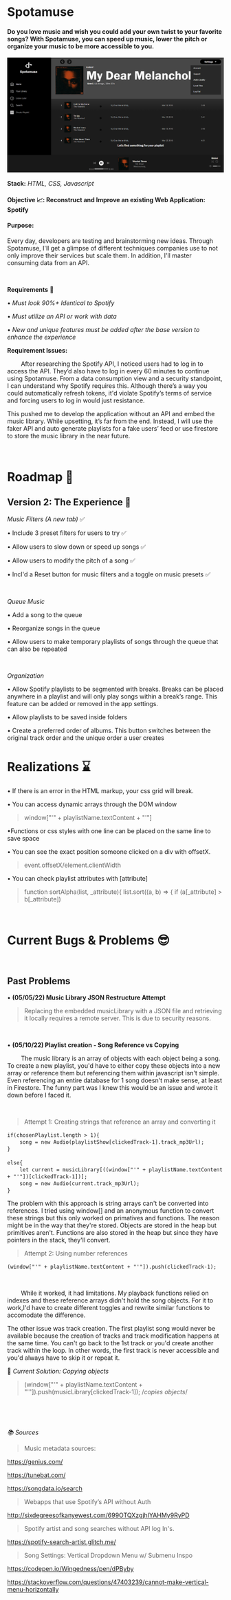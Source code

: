 # Spotamuse
#### Do you love music and wish you could add your own twist to your favorite songs? With Spotamuse, you can speed up music, lower the pitch or organize your music to be more accessible to you.

![displayImg!](Designs/spotaProgress2%20(v1).png)

**Stack:** *HTML, CSS, Javascript*

#### **Objective 📈:** **Reconstruct and Improve an existing Web Application: Spotify**

#### **Purpose:** 

Every day, developers are testing and brainstorming new ideas. Through Spotamuse, I'll get a glimpse of different techniques companies use to not only improve their services but scale them. In addition, I'll master consuming data from an API.

&nbsp;

**Requirements** 🚦

• *Must look 90%+ Identical to Spotify*

• *Must utilize an API or work with data*

• *New and unique features must be added after the base version to enhance the experience*

**Requirement Issues:** 

&emsp; &emsp;After researching the Spotify API, I noticed users had to log in to access the API. They’d also have to log in every 60 minutes to continue using Spotamuse. From a data consumption view and a security standpoint, I can understand why Spotify requires this. Although there’s a way you could automatically refresh tokens, it'd violate Spotify’s terms of service and forcing users to log in would just resistance.

This pushed me to develop the application without an API and embed the music library. While upsetting, it’s far from the end. Instead, I will use the faker API and auto generate playlists for a fake users’ feed or use firestore to store the music library in the near future. 

&nbsp;

# Roadmap 📜

## Version 2: The Experience 🌌

*Music Filters (A new tab)* ✅

• Include 3 preset filters for users to try ✅

• Allow users to slow down or speed up songs ✅

• Allow users to modify the pitch of a song ✅

• Incl'd a Reset button for music filters and a toggle on music presets ✅

&nbsp;

*Queue Music*

• Add a song to the queue

• Reorganize songs in the queue 

• Allow users to make temporary playlists of songs through the queue that can also be repeated

&nbsp;

*Organization*

• Allow Spotify playlists to be segmented with breaks. Breaks can be placed anywhere in a playlist and will only play songs within a break’s range. This feature can be added or removed in the app settings. 

•  Allow playlists to be saved inside folders 

• Create a preferred order of albums. This button switches between the original track order and the unique order a user creates


# Realizations ⌛️

• If there is an error in the HTML markup, your css grid will break. 

• You can access dynamic arrays through the DOM window

>window["'" + playlistName.textContent + "'"]

•Functions or css  styles with one line can be placed on the same line to save space

• You can see the exact position someone clicked on a div with offsetX. 

>event.offsetX/element.clientWidth

• You can check playlist attributes with [attribute]

>function sortAlpha(list, _attribute){ list.sort((a, b) => {  if (a[_attribute] > b[_attribute])

&nbsp;

# Current Bugs & Problems 😎 

&nbsp;


## Past Problems

• **(05/05/22) Music Library JSON Restructure Attempt**
> Replacing the embedded musicLibrary with a JSON file and retrieving it locally requires a remote server. This is due to security reasons. 

&nbsp;


• **(05/10/22) Playlist creation - Song Reference vs Copying**

&emsp; &emsp;The music library is an array of objects with each object being a song. To create a new playlist, you'd have to either copy these objects into a new array or reference them but referencing them within javascript isn't simple. Even referencing an entire database for 1 song doesn't make sense, at least in Firestore. The funny part was I knew this would be an issue and wrote it down before I faced it.

&nbsp;

>Attempt 1: Creating strings that reference an array and converting it

    if(chosenPlaylist.length > 1){
        song = new Audio(playlistShow[clickedTrack-1].track_mp3Url);
    }

    else{
        let current = musicLibrary[((window["'" + playlistName.textContent + "'"])[clickedTrack-1])];
        song = new Audio(current.track_mp3Url);
    }

The problem with this approach is string arrays can't be converted into references. I tried using window[] and an anonymous function to convert these strings but this only worked on primatives and functions. The reason might be in the way that they're stored. Objects are stored in the heap but primitives aren't. Functions are also stored in the heap but since they have pointers in the stack, they'll convert. 


>Attempt 2: Using number references

    (window["'" + playlistName.textContent + "'"]).push(clickedTrack-1);

&nbsp;


&emsp; &emsp;While it worked, it had limitations. My playback functions relied on indexes and these reference arrays didn't hold the song objects. For it to work,I'd have to create different toggles and rewrite similar functions to accomodate the difference. 

The other issue was track creation. The first playlist song would never be available because the creation of tracks and track modification happens at the same time. You can't go back to the 1st track or you'd create another track within the loop. In other words, the first track is never accessible and you'd  always have to skip it or repeat it. 


🔑 *Current Solution: Copying objects*
>(window["'" + playlistName.textContent + "'"]).push(musicLibrary[clickedTrack-1]);      /*copies objects*/


&nbsp;


&nbsp;



*📚 Sources*


>Music metadata sources:

https://genius.com/

https://tunebat.com/

https://songdata.io/search
        
        
>Webapps that use Spotify’s API without Auth

http://sixdegreesofkanyewest.com/699OTQXzgjhIYAHMy9RyPD


>Spotify artist and song searches without API log In's.

https://spotify-search-artist.glitch.me/


>Song Settings: Vertical Dropdown Menu w/ Submenu Inspo

https://codepen.io/Wingedness/pen/dPByby

https://stackoverflow.com/questions/47403239/cannot-make-vertical-menu-horizontally